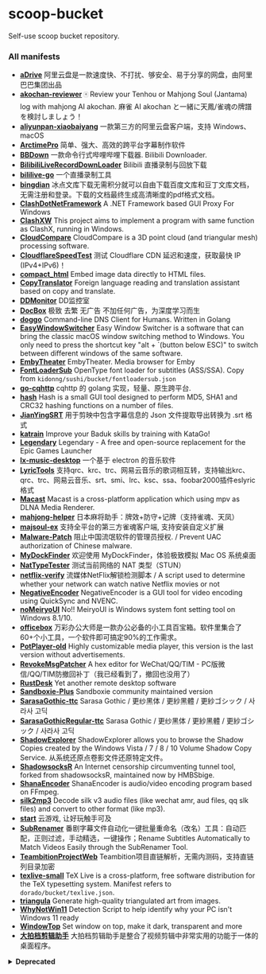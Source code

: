 # scoop-bucket
Self-use scoop bucket repository.

### All manifests

- [**aDrive**](https://www.aliyundrive.com/) 阿里云盘是一款速度快、不打扰、够安全、易于分享的网盘，由阿里巴巴集团出品
- [**akochan-reviewer**](https://github.com/Equim-chan/akochan-reviewer) 🀄️ Review your Tenhou or Mahjong Soul (Jantama) log with mahjong AI akochan. 麻雀 AI akochan と一緒に天鳳/雀魂の牌譜を検討しましょう！
- [**aliyunpan-xiaobaiyang**](https://github.com/liupan1890/aliyunpan) 一款第三方的阿里云盘客户端，支持 Windows、macOS
- [**ArctimePro**](https://arctime.org) 简单、强大、高效的跨平台字幕制作软件
- [**BBDown**](https://github.com/nilaoda/BBDown) 一款命令行式哔哩哔哩下载器. Bilibili Downloader.
- [**BilibiliLiveRecordDownLoader**](https://github.com/HMBSbige/BilibiliLiveRecordDownLoader) Bilibili 直播录制与回放下载
- [**bililive-go**](https://github.com/hr3lxphr6j/bililive-go) 一个直播录制工具
- [**bingdian**](http://www.bingdian001.com) 冰点文库下载无需积分就可以自由下载百度文库和豆丁文库文档，无需注册和登录。下载的文档最终生成高清晰度的pdf格式文档。
- [**ClashDotNetFramework**](https://github.com/ClashDotNetFramework/ClashDotNetFramework) A .NET Framework based GUI Proxy For Windows
- [**ClashXW**](https://github.com/ysc3839/ClashXW) This project aims to implement a program with same function as ClashX, running in Windows.
- [**CloudCompare**](https://github.com/ysc3839/ClashXW) CloudCompare is a 3D point cloud (and triangular mesh) processing software.
- [**CloudflareSpeedTest**](https://github.com/XIU2/CloudflareSpeedTest) 测试 Cloudflare CDN 延迟和速度，获取最快 IP (IPv4+IPv6)！
- [**compact_html**](https://github.com/EdenHell/compact_html) Embed image data directly to HTML files.
- [**CopyTranslator**](https://github.com/CopyTranslator/CopyTranslator) Foreign language reading and translation assistant based on copy and translate.
- [**DDMonitor**](https://github.com/zhimingshenjun/DD_Monitor) DD监控室
- [**DocBox**](https://www.daokeyuedu.com/index.php) 极致 去繁 无广告 不加任何广告，为深度学习而生
- [**doggo**](https://github.com/mr-karan/doggo) Command-line DNS Client for Humans. Written in Golang
- [**EasyWindowSwitcher**](https://neosmart.net/EasySwitch) Easy Window Switcher is a software that can bring the classic macOS window switching method to Windows. You only need to press the shortcut key "alt + `(button below ESC)" to switch between different windows of the same software.
- [**EmbyTheater**](https://emby.media/emby-theater.html) EmbyTheater. Media browser for Emby
- [**FontLoaderSub**](https://github.com/yzwduck/FontLoaderSub) OpenType font loader for subtitles (ASS/SSA). Copy from `kidonng/sushi/bucket/fontloadersub.json`
- [**go-cqhttp**](https://github.com/Mrs4s/go-cqhttp) cqhttp 的 golang 实现，轻量、原生跨平台.
- [**hash**](http://keir.net/hash.html) Hash is a small GUI tool designed to perform MD5, SHA1 and CRC32 hashing functions on a number of files.
- [**JianYingSRT**](https://guihet.com/jianying.html) 用于剪映中包含字幕信息的 Json 文件提取导出转换为 .srt 格式
- [**katrain**](https://github.com/sanderland/katrain) Improve your Baduk skills by training with KataGo!
- [**Legendary**](https://github.com/derrod/legendary) Legendary - A free and open-source replacement for the Epic Games Launcher
- [**lx-music-desktop**](https://github.com/lyswhut/lx-music-desktop) 一个基于 electron 的音乐软件
- [**LyricTools**](https://gitee.com/ying32/MakeLyric/) 支持qrc、krc、trc、网易云音乐的歌词相互转，支持输出krc、qrc、trc、网易云音乐、srt、smi、lrc、ksc、ssa、foobar2000插件eslyric格式
- [**Macast**](https://github.com/xfangfang/Macast) Macast is a cross-platform application which using mpv as DLNA Media Renderer.
- [**mahjong-helper**](https://github.com/EndlessCheng/mahjong-helper) 日本麻将助手：牌效+防守+记牌（支持雀魂、天凤）
- [**majsoul-ex**](https://github.com/moxcomic/majsoul-ex) 支持全平台的第三方雀魂客户端, 支持安装自定义扩展
- [**Malware-Patch**](https://github.com/the1812/Malware-Patch) 阻止中国流氓软件的管理员授权. / Prevent UAC authorization of Chinese malware.
- [**MyDockFinder**](https://www.mydockfinder.com) 欢迎使用 MyDockFinder，体验极致模拟 Mac OS 系统桌面
- [**NatTypeTester**](https://github.com/HMBSbige/NatTypeTester) 测试当前网络的 NAT 类型（STUN）
- [**netflix-verify**](https://github.com/sjlleo/netflix-verify) 流媒体NetFlix解锁检测脚本 / A script used to determine whether your network can watch native Netflix movies or not
- [**NegativeEncoder**](https://github.com/zyzsdy/NegativeEncoder) NegativeEncoder is a GUI tool for video encoding using QuickSync and NVENC.
- [**noMeiryoUI**](https://github.com/Tatsu-syo/noMeiryoUI) No!! MeiryoUI is Windows system font setting tool on Windows 8.1/10.
- [**officebox**](http://www.wofficebox.com) 万彩办公大师是一款办公必备的小工具百宝箱。软件里集合了60+个小工具，一个软件即可搞定90%的工作需求。
- [**PotPlayer-old**](https://potplayer.daum.net) Highly customizable media player, this version is the last version without advertisements.
- [**RevokeMsgPatcher**](https://github.com/huiyadanli/RevokeMsgPatcher) A hex editor for WeChat/QQ/TIM - PC版微信/QQ/TIM防撤回补丁（我已经看到了，撤回也没用了）
- [**RustDesk**](https://rustdesk.com/) Yet another remote desktop software
- [**Sandboxie-Plus**](https://github.com/sandboxie-plus/Sandboxie) Sandboxie community maintained version
- [**SarasaGothic-ttc**](https://github.com/be5invis/Sarasa-Gothic) Sarasa Gothic / 更纱黑体 / 更紗黑體 / 更紗ゴシック / 사라사 고딕
- [**SarasaGothicRegular-ttc**](https://github.com/be5invis/Sarasa-Gothic) Sarasa Gothic / 更纱黑体 / 更紗黑體 / 更紗ゴシック / 사라사 고딕
- [**ShadowExplorer**](https://www.shadowexplorer.com/) ShadowExplorer allows you to browse the Shadow Copies created by the Windows Vista / 7 / 8 / 10 Volume Shadow Copy Service. 从系统还原点卷影文件还原特定文件。
- [**ShadowsocksR**](https://github.com/HMBSbige/ShadowsocksR-Windows) An Internet censorship circumventing tunnel tool, forked from shadowsocksR, maintained now by HMBSbige.   
- [**ShanaEncoder**](https://shana.pe.kr) ShanaEncoder is audio/video encoding program based on FFmpeg.
- [**silk2mp3**](https://kn007.net/topics/batch-convert-silk-v3-audio-files-to-mp3-in-windows/) Decode silk v3 audio files (like wechat amr, aud files, qq slk files) and convert to other format (like mp3).
- [**start**](https://start.qq.com/) 云游戏, 让好玩触手可及
- [**SubRenamer**](https://github.com/qwqcode/SubRenamer) 番剧字幕文件自动化一键批量重命名（改名）工具：自动匹配，正则过滤，手动精选，一键操作；Rename Subtitles Automatically to Match Videos Easily through the SubRenamer Tool.
- [**TeambitionProjectWeb**](https://www.52pojie.cn/thread-1348072-1-1.html) Teambition项目直链解析，无需内测码，支持直链列目录加密
- [**texlive-small**](https://tug.org/texlive/) TeX Live is a cross-platform, free software distribution for the TeX typesetting system. Manifest refers to `dorado/bucket/texlive.json`.
- [**triangula**](https://github.com/RH12503/triangula) Generate high-quality triangulated art from images.
- [**WhyNotWin11**](https://github.com/rcmaehl/WhyNotWin11) Detection Script to help identify why your PC isn't Windows 11 ready
- [**WindowTop**](https://github.com/BiGilSoft/WindowTop) Set window on top, make it dark, transparent and more
- [**大拍档剪辑助手**](http://spdpd.net) 大拍档剪辑助手是整合了视频剪辑中非常实用的功能于一体的桌面程序。

<details>
<summary><strong>Deprecated</strong></summary>

These manifests have been removed from this bucket because there are better/maintained alternatives in other buckets, or no longer installable via Scoop.

- [**BililiveStreamFileFixer**](https://github.com/Genteure/BililiveStreamFileFixer) have been integrated in `chawyehsu/dorado/bililiverecorder.json` since version 1.3.1
- [**iFlyVoice**](https://srf.xunfei.cn/) There are some problems when checking or getting the latest version, temporarily removing.
- [**KDEConnect**](https://kdeconnect.kde.org/): available in `chawyehsu/dorado` bucket as `kdeconnect`

</details>
